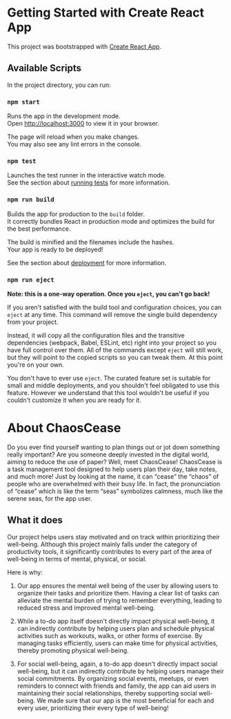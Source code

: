 # Getting Started with Create React App

This project was bootstrapped with [Create React App](https://github.com/facebook/create-react-app).

## Available Scripts

In the project directory, you can run:

### `npm start`

Runs the app in the development mode.\
Open [http://localhost:3000](http://localhost:3000) to view it in your browser.

The page will reload when you make changes.\
You may also see any lint errors in the console.

### `npm test`

Launches the test runner in the interactive watch mode.\
See the section about [running tests](https://facebook.github.io/create-react-app/docs/running-tests) for more information.

### `npm run build`

Builds the app for production to the `build` folder.\
It correctly bundles React in production mode and optimizes the build for the best performance.

The build is minified and the filenames include the hashes.\
Your app is ready to be deployed!

See the section about [deployment](https://facebook.github.io/create-react-app/docs/deployment) for more information.

### `npm run eject`

**Note: this is a one-way operation. Once you `eject`, you can't go back!**

If you aren't satisfied with the build tool and configuration choices, you can `eject` at any time. This command will remove the single build dependency from your project.

Instead, it will copy all the configuration files and the transitive dependencies (webpack, Babel, ESLint, etc) right into your project so you have full control over them. All of the commands except `eject` will still work, but they will point to the copied scripts so you can tweak them. At this point you're on your own.

You don't have to ever use `eject`. The curated feature set is suitable for small and middle deployments, and you shouldn't feel obligated to use this feature. However we understand that this tool wouldn't be useful if you couldn't customize it when you are ready for it.

# About ChaosCease

Do you ever find yourself wanting to plan things out or jot down something really important? Are you someone deeply invested in the digital world, aiming to reduce the use of paper? Well, meet ChaosCease! ChaosCease is a task management tool designed to help users plan their day, take notes, and much more! Just by looking at the name, it can “cease” the “chaos” of people who are overwhelmed with their busy life. In fact, the pronunciation of “cease” which is like the term “seas” symbolizes calmness, much like the serene seas, for the app user.

## What it does

Our project helps users stay motivated and on track within prioritizing their well-being. Although this project mainly falls under the category of productivity tools, it significantly contributes to every part of the area of well-being in terms of mental, physical, or social. 

Here is why: 

1. Our app ensures the mental well being of the user by allowing users to organize their tasks and prioritize them. Having a clear list of tasks can alleviate the mental burden of trying to remember everything, leading to reduced stress and improved mental well-being. 

2. While a to-do app itself doesn't directly impact physical well-being, it can indirectly contribute by helping users plan and schedule physical activities such as workouts, walks, or other forms of exercise. By managing tasks efficiently, users can make time for physical activities, thereby promoting physical well-being. 

3. For social well-being, again, a to-do app doesn't directly impact social well-being, but it can indirectly contribute by helping users manage their social commitments. By organizing social events, meetups, or even reminders to connect with friends and family, the app can aid users in maintaining their social relationships, thereby supporting social well-being. We made sure that our app is the most beneficial for each and every user, prioritizing their every type of well-being!